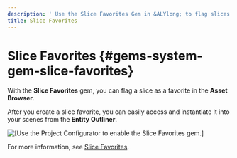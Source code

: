 ```yaml
---
description: ' Use the Slice Favorites Gem in &ALYlong; to flag slices as favorites. '
title: Slice Favorites
---
```

# Slice Favorites {#gems-system-gem-slice-favorites}

With the **Slice Favorites** gem, you can flag a slice as a favorite in the **Asset Browser**\.

After you create a slice favorite, you can easily access and instantiate it into your scenes from the **Entity Outliner**\.

![\[Use the Project Configurator to enable the Slice Favorites gem.\]](/images/userguide/gems/gems-system-gem-slice-favorites.png)

For more information, see [Slice Favorites](/docs/userguide/components/slice-favorites.md)\.